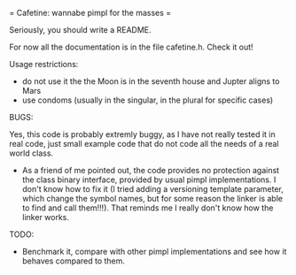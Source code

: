 = Cafetine: wannabe pimpl for the masses =

Seriously, you should write a README.

For now all the documentation is in the file cafetine.h. Check it out!

Usage restrictions:

- do not use it the the Moon is in the seventh house and Jupter aligns to Mars
- use condoms (usually in the singular, in the plural for specific cases)

BUGS:

Yes, this code is probably extremly buggy, as I have not really tested it in real code,
just small example code that do not code all the needs of a real world class.

- As a friend of me pointed out, the code provides no protection against the class
binary interface, provided by usual pimpl implementations.
I don't know how to fix it (I tried adding a versioning template parameter, which change
the symbol names, but for some reason the linker is able to find and call them!!!).
That reminds me I really don't know how the linker works.

TODO:

- Benchmark it, compare with other pimpl implementations and see how it behaves
  compared to them.
